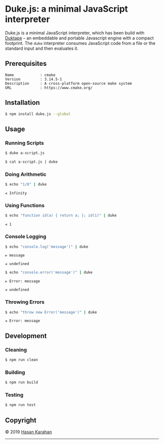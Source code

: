 # Duke.js: a minimal JavaScript interpreter

Duke.js is a minimal JavaScript interpreter, which has been build with [Duktape] &ndash; an embeddable and portable Javascript engine with a compact footprint. The `duke` interpreter consumes JavaScript code from a file or the standard input and then evaluates it.

## Prerequisites

```
Name            : cmake
Version         : 3.14.5-1
Description     : A cross-platform open-source make system
URL             : https://www.cmake.org/
```

## Installation

```sh
$ npm install duke.js --global
```

## Usage

### Running Scripts

```sh
$ duke a-script.js 
```

```sh
$ cat a-script.js | duke
```

### Doing Arithmetic

```sh
$ echo "1/0" | duke
```
```
⪡ Infinity
```

### Using Functions

```sh
$ echo "function id(a) { return a; }; id(1)" | duke
```
```
⪡ 1
```

### Console Logging

```sh
$ echo "console.log('message')" | duke
```
```
⪢ message
```
```
⪡ undefined
```
```sh
$ echo "console.error('message')" | duke
```
```
⫸ Error: message
```
```
⪡ undefined
```

### Throwing Errors

```sh
$ echo "throw new Error('message')" | duke
```
```
⫷ Error: message
```

## Development

### Cleaning

```sh
$ npm run clean
```

### Building

```sh
$ npm run build
```

### Testing

```sh
$ npm run test
```

## Copyright

 © 2019 [Hasan Karahan](https://github.com/hsk81)

---
[Duktape]: https://duktape.org/
